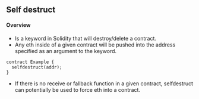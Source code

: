 ## Self destruct

#### Overview
- Is a keyword in Solidity that will destroy/delete a contract.
- Any eth inside of a given contract will be pushed into the address specified as an argument to the keyword.
```
contract Example {
  selfdestruct(addr);
}
```
- If there is no receive or fallback function in a given contract, selfdestruct can potentially be used to force eth into a contract. 
